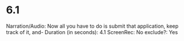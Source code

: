 # 6.1

Narration/Audio: Now all you have to do is submit that application, keep track of it, and-
Duration (in seconds): 4.1
ScreenRec: No
exclude?: Yes